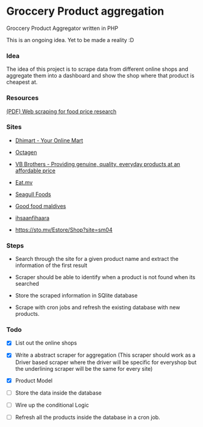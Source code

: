 # Groccery Product aggregation
Groccery Product Aggregator written in PHP

This is an ongoing idea. Yet to be made a reality :D

### Idea

The idea of this project is to scrape data from different online shops and aggregate them into a dashboard and show the shop where that product is cheapest at.

### Resources

[(PDF) Web scraping for food price research](https://www.researchgate.net/publication/337186825_Web_scraping_for_food_price_research)

### Sites

- [Dhimart - Your Online Mart](https://dhimart.mv/)

- [Octagen](https://octagen.store/shop)

- [VB Brothers - Providing genuine, quality, everyday products at an affordable price](https://www.vbbrothers.com.mv/)

- [Eat.mv](https://www.eat.mv/)

- [Seagull Foods](https://foods.seagullmaldives.com/)

- [Good food maldives](https://www.goodfoodmaldives.com/)

- [ihsaanfihaara](https://delivery.ihsaanfihaara.com/#/)

- https://sto.mv/Estore/Shop?site=sm04

### Steps

- Search through the site for a given product name and extract the information of the first result
  
- Scraper should be able to identify when a product is not found when its searched
  
- Store the scraped information in SQlite database
  
- Scrape with cron jobs and refresh the existing database with new products.
  

### Todo

- [x] List out the online shops
  
- [x] Write a abstract scraper for aggregation (This scraper should work as a Driver based scraper where the driver will be specific for everyshop but the underlining scraper will be the same for every site)

- [x] Product Model
  
- [ ] Store the data inside the database
  
- [ ] Wire up the conditional Logic
  
- [ ] Refresh all the products inside the database in a cron job.
